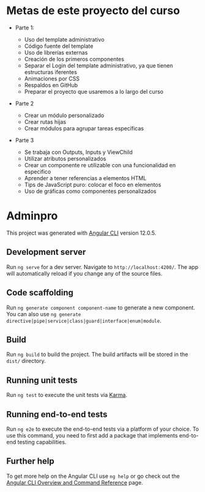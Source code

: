 
# Metas de este proyecto del curso

* Parte 1:
  * Uso del template administrativo 
  * Código fuente del template 
  * Uso de librerías externas 
  * Creación de los primeros componentes 
  * Separar el Login del template administrativo, ya que tienen estructuras iferentes 
  * Animaciones por CSS 
  * Respaldos en GitHub 
  * Preparar el proyecto que usaremos a lo largo del curso

* Parte 2
  * Crear un módulo personalizado
  * Crear rutas hijas
  * Crear módulos para agrupar tareas específicas

* Parte 3
  * Se trabaja con Outputs, Inputs y ViewChild
  * Utilizar atributos personalizados
  * Crear un componente re utilizable con una funcionalidad en especifico
  * Aprender a tener referencias a elementos HTML
  * Tips de JavaScript puro: colocar el foco en elementos
  * Uso de gráficas como componentes personalizados

# Adminpro

This project was generated with [Angular CLI](https://github.com/angular/angular-cli) version 12.0.5.

## Development server

Run `ng serve` for a dev server. Navigate to `http://localhost:4200/`. The app will automatically reload if you change any of the source files.

## Code scaffolding

Run `ng generate component component-name` to generate a new component. You can also use `ng generate directive|pipe|service|class|guard|interface|enum|module`.

## Build

Run `ng build` to build the project. The build artifacts will be stored in the `dist/` directory.

## Running unit tests

Run `ng test` to execute the unit tests via [Karma](https://karma-runner.github.io).

## Running end-to-end tests

Run `ng e2e` to execute the end-to-end tests via a platform of your choice. To use this command, you need to first add a package that implements end-to-end testing capabilities.

## Further help

To get more help on the Angular CLI use `ng help` or go check out the [Angular CLI Overview and Command Reference](https://angular.io/cli) page.

